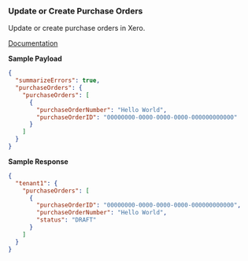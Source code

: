 ### Update or Create Purchase Orders

Update or create purchase orders in Xero.

[Documentation](https://xeroapi.github.io/xero-node/accounting/index.html#api-Accounting-updateOrCreatePurchaseOrders)

**Sample Payload**
```json
{
  "summarizeErrors": true,
  "purchaseOrders": {
    "purchaseOrders": [
      {
        "purchaseOrderNumber": "Hello World",
        "purchaseOrderID": "00000000-0000-0000-0000-000000000000"
      }
    ]
  }
}
```

**Sample Response**
```json
{
  "tenant1": {
    "purchaseOrders": [
      {
        "purchaseOrderID": "00000000-0000-0000-0000-000000000000",
        "purchaseOrderNumber": "Hello World",
        "status": "DRAFT"
      }
    ]
  }
}
```

